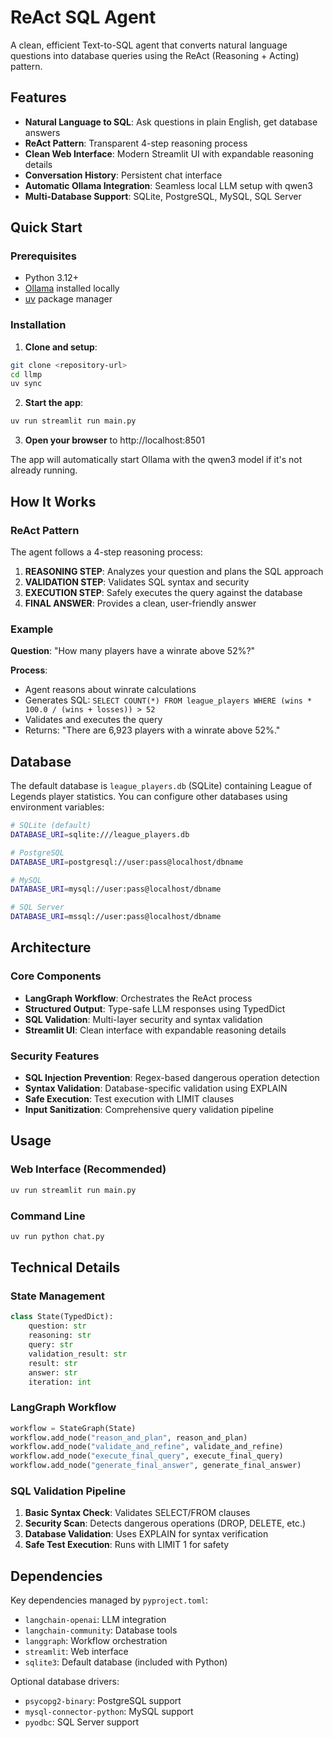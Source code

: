 # ReAct SQL Agent

A clean, efficient Text-to-SQL agent that converts natural language questions into database queries using the ReAct (Reasoning + Acting) pattern.

## Features

- **Natural Language to SQL**: Ask questions in plain English, get database answers
- **ReAct Pattern**: Transparent 4-step reasoning process
- **Clean Web Interface**: Modern Streamlit UI with expandable reasoning details
- **Conversation History**: Persistent chat interface
- **Automatic Ollama Integration**: Seamless local LLM setup with qwen3
- **Multi-Database Support**: SQLite, PostgreSQL, MySQL, SQL Server

## Quick Start

### Prerequisites
- Python 3.12+
- [Ollama](https://ollama.ai/) installed locally
- [uv](https://github.com/astral-sh/uv) package manager

### Installation

1. **Clone and setup**:
```bash
git clone <repository-url>
cd llmp
uv sync
```

2. **Start the app**:
```bash
uv run streamlit run main.py
```

3. **Open your browser** to http://localhost:8501

The app will automatically start Ollama with the qwen3 model if it's not already running.

## How It Works

### ReAct Pattern
The agent follows a 4-step reasoning process:

1. **REASONING STEP**: Analyzes your question and plans the SQL approach
2. **VALIDATION STEP**: Validates SQL syntax and security
3. **EXECUTION STEP**: Safely executes the query against the database
4. **FINAL ANSWER**: Provides a clean, user-friendly answer

### Example
**Question**: "How many players have a winrate above 52%?"

**Process**:
- Agent reasons about winrate calculations
- Generates SQL: `SELECT COUNT(*) FROM league_players WHERE (wins * 100.0 / (wins + losses)) > 52`
- Validates and executes the query
- Returns: "There are 6,923 players with a winrate above 52%."

## Database

The default database is `league_players.db` (SQLite) containing League of Legends player statistics. You can configure other databases using environment variables:

```bash
# SQLite (default)
DATABASE_URI=sqlite:///league_players.db

# PostgreSQL
DATABASE_URI=postgresql://user:pass@localhost/dbname

# MySQL
DATABASE_URI=mysql://user:pass@localhost/dbname

# SQL Server
DATABASE_URI=mssql://user:pass@localhost/dbname
```

## Architecture

### Core Components
- **LangGraph Workflow**: Orchestrates the ReAct process
- **Structured Output**: Type-safe LLM responses using TypedDict
- **SQL Validation**: Multi-layer security and syntax validation
- **Streamlit UI**: Clean interface with expandable reasoning details

### Security Features
- **SQL Injection Prevention**: Regex-based dangerous operation detection
- **Syntax Validation**: Database-specific validation using EXPLAIN
- **Safe Execution**: Test execution with LIMIT clauses
- **Input Sanitization**: Comprehensive query validation pipeline

## Usage

### Web Interface (Recommended)
```bash
uv run streamlit run main.py
```

### Command Line
```bash
uv run python chat.py
```

## Technical Details

### State Management
```python
class State(TypedDict):
    question: str
    reasoning: str
    query: str
    validation_result: str
    result: str
    answer: str
    iteration: int
```

### LangGraph Workflow
```python
workflow = StateGraph(State)
workflow.add_node("reason_and_plan", reason_and_plan)
workflow.add_node("validate_and_refine", validate_and_refine)
workflow.add_node("execute_final_query", execute_final_query)
workflow.add_node("generate_final_answer", generate_final_answer)
```

### SQL Validation Pipeline
1. **Basic Syntax Check**: Validates SELECT/FROM clauses
2. **Security Scan**: Detects dangerous operations (DROP, DELETE, etc.)
3. **Database Validation**: Uses EXPLAIN for syntax verification
4. **Safe Test Execution**: Runs with LIMIT 1 for safety

## Dependencies

Key dependencies managed by `pyproject.toml`:
- `langchain-openai`: LLM integration
- `langchain-community`: Database tools
- `langgraph`: Workflow orchestration
- `streamlit`: Web interface
- `sqlite3`: Default database (included with Python)

Optional database drivers:
- `psycopg2-binary`: PostgreSQL support
- `mysql-connector-python`: MySQL support
- `pyodbc`: SQL Server support
